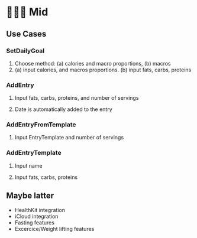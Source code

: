 # 👨🏼‍💻 Mid

## Use Cases

### SetDailyGoal

1. Choose method: (a) calories and macro proportions, (b) macros
2. (a) input calories, and macros proportions. (b) input fats, carbs, proteins

### AddEntry

1. Input fats, carbs, proteins, and number of servings

2. Date is automatically added to the entry

### AddEntryFromTemplate

1. Input EntryTemplate and number of servings

### AddEntryTemplate

1. Input name

2. Input fats, carbs, proteins

## Maybe latter

- HealthKit integration
- iCloud integration
- Fasting features
- Excercice/Weight lifting features
